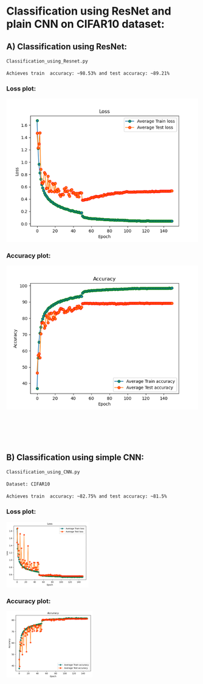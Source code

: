 # Classification using ResNet and plain CNN on CIFAR10 dataset:

## A) Classification using ResNet:

    Classification_using_Resnet.py

    Achieves train  accuracy: ~98.53% and test accuracy: ~89.21%

### Loss plot:
    
![alt text](https://github.com/ferozalitm/Classification_CIFAR10/blob/main/Results/v6a_BN_Aug_Resnet_StepLR0_01_ep150_loss.png)

    
### Accuracy plot:
    
![alt text](https://github.com/ferozalitm/Classification_CIFAR10/blob/main/Results/v6a_BN_Aug_Resnet_StepLR0_01_ep150_accuracy.png)

<br/> 
<br/> 
<br/> 
<br/> 

## B) Classification using simple CNN:

    Classification_using_CNN.py

    Dataset: CIFAR10 

    Achieves train  accuracy: ~82.75% and test accuracy: ~81.5%
    

### Loss plot:
    
![alt text](https://github.com/ferozalitm/Classification_CIFAR10/blob/main/Results/Loss.png)

    
### Accuracy plot:
    
![alt text](https://github.com/ferozalitm/Classification_CIFAR10/blob/main/Results/Accuracy.png)

 










